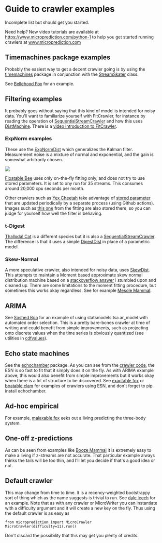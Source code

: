 
# Guide to crawler examples

Incomplete list but should get you started. 

Need help? New video tutorials are available at https://www.microprediction.com/python-1 to help you
get started running crawlers at www.microprediction.com

## Timemachines package examples

Probably the easiest way to get a decent crawler going is by using the [timemachines](https://github.com/microprediction/timemachines) package in conjunction with the [StreamSkater](https://github.com/microprediction/microprediction/blob/master/microprediction/streamskater.py) class. 

See [Bellehood Fox](https://github.com/microprediction/microprediction/blob/master/crawler_examples/bellehood_fox.py) for an example. 

## Filtering examples

It probably
goes without saying that this kind of model is intended for noisy data. You'll want to familiarize
 yourself with FitCrawler, for instance by reading the operation of [SequentialStreamCrawler](https://github.com/microprediction/microprediction/blob/master/microprediction/sequentialcrawler.py) and how
 this uses [DistMachine](https://github.com/microprediction/microprediction/blob/master/microprediction/univariate/distmachine.py). There 
 is a
[video introduction to FitCrawler](https://www.microprediction.com/fitcrawler).  

### ExpNorm examples

These use the [ExpNormDist](https://github.com/microprediction/microprediction/blob/master/microprediction/univariate/expnormdist.py) which generalizes the
Kalman filter. Measurement noise is a mixture of normal and exponential, and the gain is somewhat
arbitrarily chosen.  

![](https://i.imgur.com/PpWIhlx.png)

[Floatable Bee](https://github.com/microprediction/microprediction/blob/master/crawler_examples/floatable_bee.py)
uses only on-the-fly fitting only, and does not try to use stored parameters. It is set to ony run for 35 streams.
This consumes around 20,000 cpu seconds per month. 

Other crawlers such as [Yex Cheetah](https://github.com/microprediction/microprediction/blob/master/crawler_examples/yex_cheetah.py) take advantage 
of [stored parameter]('https://raw.githubusercontent.com/microprediction/offline/main/modelfits/expnorm') that are
updated periodically by a separate process (using Github actions). Images such as [this one](https://github.com/microprediction/offline/blob/main/modelfits/expnorm/z1~electricity-lbmp-nyiso-north~70.png) 
from the fitting are also stored there, so you can judge for yourself how well the filter is behaving. 

### t-Digest 

[Thallodal Cat](https://github.com/microprediction/microprediction/blob/master/crawler_examples/thallodal_cat.py) is a different
 species but it is also a [SequentialStreamCrawler](https://github.com/microprediction/microprediction/blob/master/microprediction/sequentialcrawler.py). The 
  difference is that it uses a simple [DigestDist](https://github.com/microprediction/microprediction/blob/master/microprediction/univariate/digestdist.py) in 
  place of a parametric model. 
  
### Skew-Normal 

A more speculative crawler, also intended for noisy data, uses [SkewDist](https://github.com/microprediction/microprediction/blob/master/microprediction/univariate/skewdist.py). This attempts
to maintain a Moment based approximate skew normal distribution machine based on a [stackoverflow answer](https://stackoverflow.com/questions/49801071/how-can-i-use-skewnorm-to-produce-a-distribution-with-the-specified-skew) I 
stumbled upon and cleaned up. There are some limitations to the moment fitting procedure, but sometimes
this works okay regardless. See for example [Mesole Mammal](https://github.com/microprediction/microprediction/blob/master/crawler_examples/mesole_mammal.py). 

## ARIMA

See [Soshed Boa](https://github.com/microprediction/microprediction/blob/master/crawler_examples/soshed_boa.py) for an example of using statsmodels.tsa.ar_model with automated order selection. This is a pretty
bare-bones crawler at time of writing and could benefit from simple improvements, such as projecting
onto discrete values when the time series is obviously quantized (see utilities in [cdfvalues](https://github.com/microprediction/microprediction/blob/master/microprediction/univariate/cdfvalues.py)). 

## Echo state machines

See the [echochamber](https://github.com/microprediction/echochamber) package. As you can see from 
the [crawler code](https://github.com/microprediction/echochamber/blob/master/echochamber/crawler.py), the ESN is so fast to fit that it simply does it on the fly. 
As with ARIMA example above, this would also benefit from simple improvements but it works okay when
there is a lot of structure to be discovered. See [exactable fox](https://github.com/microprediction/microprediction/blob/master/crawler_examples/exactable_fox.py) or
[boatable clam](https://github.com/microprediction/microprediction/blob/master/crawler_examples/boatable_clam.py) for examples
of crawlers using ESN, and don't forget to pip install echochamber. 

## Ad-hoc empirical 

For example, [malaxable fox](https://github.com/microprediction/microprediction/blob/master/crawler_examples/malaxable_fox.py) eeks
out a living predicting the three-body system. 

## One-off z-predictions

As can be seen from examples like [Booze Mammal](https://github.com/microprediction/microprediction/blob/master/crawler_examples/booze_mammal.py) it is extremely
easy to make a living if z-streams are not accurate. That particular example always thinks the 
tails will be too thin, and I'll let you decide if that's a good idea or not.

## Default crawler

This may change from time to time. It is a recency-weighted bootstrappy sort of thing which as the
name suggests is trivial to run. See [dale leech](https://github.com/microprediction/microprediction/blob/master/crawler_examples/dale_leech.py) for
an example. Note that as with any crawler or MicroWriter you can instantiate with a difficulty argument and it will create
a new key on the fly. Thus using the default crawler is as easy as 

    from microprediction import MicroCrawler
    MicroCrawler(difficulty=11).run()
    
Don't discard the possibility that this may get you plenty of credits.  
   
